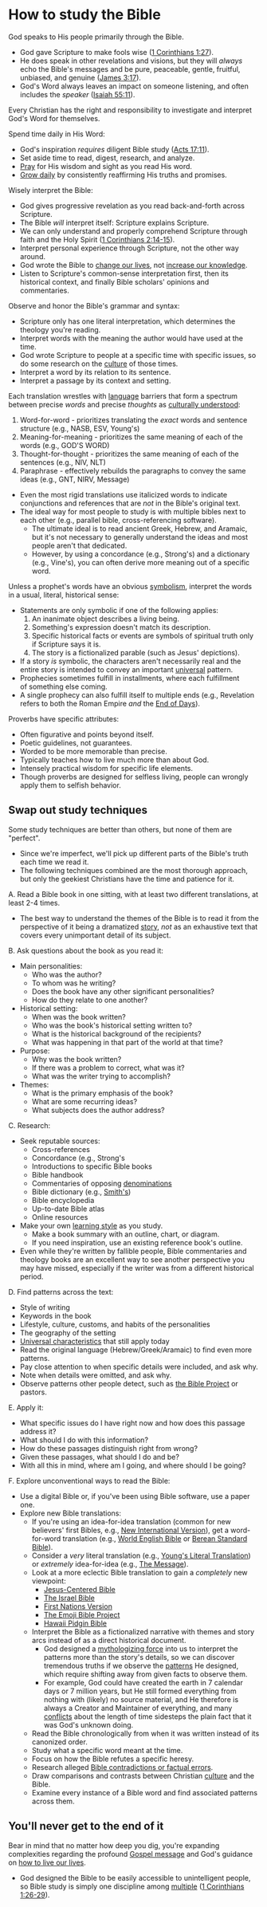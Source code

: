 
# How to study the Bible

God speaks to His people primarily through the Bible.

- God gave Scripture to make fools wise ([1 Corinthians 1:27](https://biblehub.com/1_corinthians/1-27.htm)).
- He does speak in other revelations and visions, but they will *always* echo the Bible's messages and be pure, peaceable, gentle, fruitful, unbiased, and genuine ([James 3:17](https://biblehub.com/james/3-17.htm)).
- God's Word always leaves an impact on someone listening, and often includes the *speaker* ([Isaiah 55:11](https://biblehub.com/isaiah/55-11.htm)).

Every Christian has the right and responsibility to investigate and interpret God's Word for themselves.

Spend time daily in His Word:

- God's inspiration *requires* diligent Bible study ([Acts 17:11](https://biblehub.com/acts/17-11.htm)).
- Set aside time to read, digest, research, and analyze.
- [Pray](spiritual-exercises-prayer.md) for His wisdom and sight as you read His word.
- [Grow daily](spiritual-exercises.md) by consistently reaffirming His truths and promises.

Wisely interpret the Bible:

- God gives progressive revelation as you read back-and-forth across Scripture.
- The Bible *will* interpret itself: Scripture explains Scripture.
- We can only understand and properly comprehend Scripture through faith and the Holy Spirit ([1 Corinthians 2:14-15](https://biblehub.com/bsb/1_corinthians/2.htm)).
- Interpret personal experience through Scripture, not the other way around.
- God wrote the Bible to [change our lives](goodlife.md), not [increase our knowledge](understanding.md).
- Listen to Scripture's common-sense interpretation first, then its historical context, and finally Bible scholars' opinions and commentaries.

Observe and honor the Bible's grammar and syntax:

- Scripture only has one literal interpretation, which determines the theology you're reading.
- Interpret words with the meaning the author would have used at the time.
- God wrote Scripture to people at a specific time with specific issues, so do some research on the [culture](people-culture.md) of those times.
- Interpret a word by its relation to its sentence.
- Interpret a passage by its context and setting.

Each translation wrestles with [language](language.md) barriers that form a spectrum between precise *words* and precise *thoughts* as [culturally understood](people-culture.md):

1. Word-for-word - prioritizes translating the *exact* words and sentence structure (e.g., NASB, ESV, Young's)
2. Meaning-for-meaning - prioritizes the same meaning of each of the words (e.g., GOD'S WORD)
3. Thought-for-thought - prioritizes the same meaning of each of the sentences (e.g., NIV, NLT)
4. Paraphrase - effectively rebuilds the paragraphs to convey the same ideas (e.g., GNT, NIRV, Message)

- Even the most rigid translations use italicized words to indicate conjunctions and references that are *not* in the Bible's original text.
- The ideal way for most people to study is with multiple bibles next to each other (e.g., parallel bible, cross-referencing software).
  - The ultimate ideal is to read ancient Greek, Hebrew, and Aramaic, but it's not necessary to generally understand the ideas and most people aren't that dedicated.
  - However, by using a concordance (e.g., Strong's) and a dictionary (e.g., Vine's), you can often derive more meaning out of a specific word.

Unless a prophet's words have an obvious [symbolism](symbols.md), interpret the words in a usual, literal, historical sense:

- Statements are only symbolic if one of the following applies:
  1. An inanimate object describes a living being.
  2. Something's expression doesn't match its description.
  3. Specific historical facts or events are symbols of spiritual truth only if Scripture says it is.
  4. The story is a fictionalized parable (such as Jesus' depictions).
- If a story *is* symbolic, the characters aren't necessarily real and the entire story is intended to convey an important [universal](humanity-universals.md) pattern.
- Prophecies sometimes fulfill in installments, where each fulfillment of something else coming.
- A single prophecy can also fulfill itself to multiple ends (e.g., Revelation refers to both the Roman Empire *and* the [End of Days](jesus-returns.md)).

Proverbs have specific attributes:

- Often figurative and points beyond itself.
- Poetic guidelines, not guarantees.
- Worded to be more memorable than precise.
- Typically teaches how to live much more than about God.
- Intensely practical wisdom for specific life elements.
- Though proverbs are designed for selfless living, people can wrongly apply them to selfish behavior.

## Swap out study techniques

Some study techniques are better than others, but none of them are "perfect".

- Since we're imperfect, we'll pick up different parts of the Bible's truth each time we read it.
- The following techniques combined are the most thorough approach, but only the geekiest Christians have the time and patience for it.

A. Read a Bible book in one sitting, with at least two different translations, at least 2-4 times.

- The best way to understand the themes of the Bible is to read it from the perspective of it being a dramatized [story](stories-why.md), *not* as an exhaustive text that covers every unimportant detail of its subject.

B. Ask questions about the book as you read it:

- Main personalities:
  - Who was the author?
  - To whom was he writing?
  - Does the book have any other significant personalities?
  - How do they relate to one another?
- Historical setting:
  - When was the book written?
  - Who was the book's historical setting written to?
  - What is the historical background of the recipients?
  - What was happening in that part of the world at that time?
- Purpose:
  - Why was the book written?
  - If there was a problem to correct, what was it?
  - What was the writer trying to accomplish?
- Themes:
  - What is the primary emphasis of the book?
  - What are some recurring ideas?
  - What subjects does the author address?

C. Research:

- Seek reputable sources:
  - Cross-references
  - Concordance (e.g., Strong's
  - Introductions to specific Bible books
  - Bible handbook
  - Commentaries of opposing [denominations](people-conflicts-christian-why.md)
  - Bible dictionary (e.g., [Smith's](https://biblehub.com/dictionary/smith.htm))
  - Bible encyclopedia
  - Up-to-date Bible atlas
  - Online resources
- Make your own [learning style](mind-memory.md) as you study.
  - Make a book summary with an outline, chart, or diagram.
  - If you need inspiration, use an existing reference book's outline.
- Even while they're written by fallible people, Bible commentaries and theology books are an excellent way to see another perspective you may have missed, especially if the writer was from a different historical period.

D. Find patterns across the text:

- Style of writing
- Keywords in the book
- Lifestyle, culture, customs, and habits of the personalities
- The geography of the setting
- [Universal characteristics](humanity-universals.md) that still apply today
- Read the original language (Hebrew/Greek/Aramaic) to find even more patterns.
- Pay close attention to when specific details were included, and ask why.
- Note when details were omitted, and ask why.
- Observe patterns other people detect, such as [the Bible Project](https://bibleproject.com/) or pastors.

E. Apply it:

- What specific issues do I have right now and how does this passage address it?
- What should I do with this information?
- How do these passages distinguish right from wrong?
- Given these passages, what should I do and be?
- With all this in mind, where am I going, and where should I be going?

F. Explore unconventional ways to read the Bible:

- Use a digital Bible or, if you've been using Bible software, use a paper one.
- Explore new Bible translations:
  - If you're using an idea-for-idea translation (common for new believers' first Bibles, e.g., [New International Version](https://www.thenivbible.com/)), get a word-for-word translation (e.g., [World English Bible](https://worldenglish.bible/) or [Berean Standard Bible](https://berean.bible/)).
  - Consider a *very* literal translation (e.g., [Young's Literal Translation](https://archive.org/details/ylt_20220401)) or *extremely* idea-for-idea (e.g., [The Message](https://messagebible.com/)).
  - Look at a more eclectic Bible translation to gain a *completely* new viewpoint:
    - [Jesus-Centered Bible](https://www.mylifetree.com/jesus-centered-bible/)
    - [The Israel Bible](https://theisraelbible.com/)
    - [First Nations Version](https://firstnationsversion.com/)
    - [The Emoji Bible Project](https://www.emojibibleproject.com/)
    - [Hawaii Pidgin Bible](https://hipidginbible.org/)
  - Interpret the Bible as a fictionalized narrative with themes and story arcs instead of as a direct historical document.
    - God designed a [mythologizing force](stories-myths.md) into us to interpret the patterns more than the story's details, so we can discover tremendous truths if we observe the [patterns](symbols.md) He designed, which require shifting away from given facts to observe them.
    - For example, God could have created the earth in 7 calendar days or 7 million years, but He still formed everything from nothing with (likely) no source material, and He therefore is always a Creator and Maintainer of everything, and many [conflicts](people-conflicts-christian-why.md) about the length of time sidesteps the plain fact that it was God's unknown doing.
  - Read the Bible chronologically from when it was written instead of its canonized order.
  - Study what a specific word meant at the time.
  - Focus on how the Bible refutes a specific heresy.
  - Research alleged [Bible contradictions or factual errors](evangelism-apologetics.md).
  - Draw comparisons and contrasts between Christian [culture](people-culture.md) and the Bible.
  - Examine every instance of a Bible word and find associated patterns across them.

## You'll never get to the end of it

Bear in mind that no matter how deep you dig, you're expanding complexities regarding the profound [Gospel message](jesus-gospel.md) and God's guidance on [how to live our lives](spiritual-exercises.md).

- God designed the Bible to be easily accessible to unintelligent people, so Bible study is simply one discipline among [multiple](spiritual-exercises.md) ([1 Corinthians  1:26-29](https://biblehub.com/bsb/1_corinthians/1.htm)).
